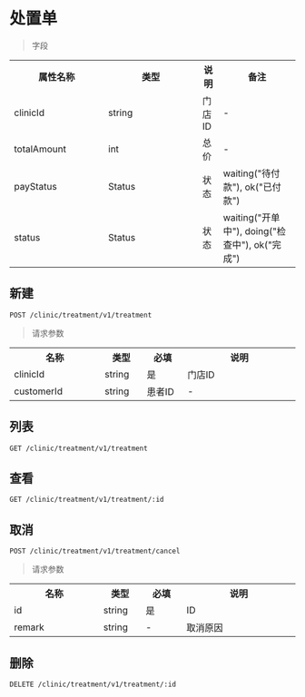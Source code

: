 # 处置单

> 字段

<table>
    <tr>
        <th style="width:150px;">属性名称</th>
        <th style="width:150px;">类型</th>
        <th>说明</th>
        <th>备注</th>
    </tr>
    <tr>
        <td>clinicId</td>
        <td>string</td>
        <td>门店ID</td>
        <td>-</td>
    </tr>    
    <tr>
        <td>totalAmount</td>
        <td>int</td>
        <td>总价</td>
        <td>-</td>
    </tr>
    <tr>
        <td>payStatus</td>
        <td>Status</td>
        <td>状态</td>
        <td>waiting("待付款"), ok("已付款")</td>
    </tr>
    <tr>
        <td>status</td>
        <td>Status</td>
        <td>状态</td>
        <td>waiting("开单中"), doing("检查中"), ok("完成")</td>
    </tr>
</table>


## 新建

```
POST /clinic/treatment/v1/treatment
```

>请求参数
<table>
    <tr>
        <th style="width:150px;">名称</th>
        <th style="width:60px;">类型</th>
        <th style="width:60px;">必填</th>
        <th style="width:200px;">说明</th>
    </tr>
    <tr>
        <td>clinicId</td>
        <td>string</td>
        <td>是</td>
        <td>门店ID</td>
    </tr>
    <tr>
        <td>customerId</td>
        <td>string</td>
        <td>患者ID</td>
        <td>-</td>
    </tr>
</table>

## 列表

```
GET /clinic/treatment/v1/treatment
```

## 查看

```
GET /clinic/treatment/v1/treatment/:id
```

## 取消

```
POST /clinic/treatment/v1/treatment/cancel
```

>请求参数
<table>
    <tr>
        <th style="width:150px;">名称</th>
        <th style="width:60px;">类型</th>
        <th style="width:60px;">必填</th>
        <th style="width:200px;">说明</th>
    </tr>
    <tr>
        <td>id</td>
        <td>string</td>
        <td>是</td>
        <td>ID</td>
    </tr>
    <tr>
        <td>remark</td>
        <td>string</td>
        <td>-</td>
        <td>取消原因</td>
    </tr>
</table>

## 删除

```
DELETE /clinic/treatment/v1/treatment/:id
```
